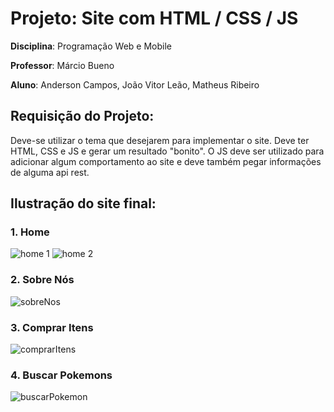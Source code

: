 # Projeto: Site com HTML / CSS / JS

**Disciplina**: Programação Web e Mobile

**Professor**: Márcio Bueno

**Aluno**: Anderson Campos, João Vitor Leão, Matheus Ribeiro

## Requisição do Projeto:
Deve-se utilizar o tema que desejarem para implementar o site. Deve ter HTML, CSS e JS e gerar um resultado "bonito". O JS deve ser utilizado para adicionar algum comportamento ao site e deve também pegar informações de alguma api rest.

## Ilustração do site final: 
### 1. Home
![home 1](https://user-images.githubusercontent.com/54013675/190253167-25976da3-7ea3-4640-82bb-7eca02d4a67b.png)
![home 2](https://user-images.githubusercontent.com/54013675/190253181-4f965ad3-d4c5-4386-85ed-0aa14221ed9a.png)

### 2. Sobre Nós
![sobreNos](https://user-images.githubusercontent.com/54013675/190254099-4bf9a63b-d4a2-4950-8075-f64ff788cf5c.png)

### 3. Comprar Itens
![comprarItens](https://user-images.githubusercontent.com/54013675/190254126-c93c48d1-2859-4020-96a4-6a8c269d4607.png)

### 4. Buscar Pokemons
![buscarPokemon](https://user-images.githubusercontent.com/54013675/190254153-dd4e97a0-53a2-4b42-b946-c846641370eb.png)
